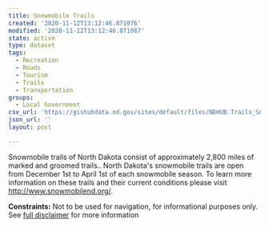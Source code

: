 ```yaml
---
title: Snowmobile Trails
created: '2020-11-12T13:12:46.871076'
modified: '2020-11-12T13:12:46.871087'
state: active
type: dataset
tags:
  - Recreation
  - Roads
  - Tourism
  - Trails
  - Transportation
groups:
  - Local Government
csv_url: 'https://gishubdata.nd.gov/sites/default/files/NDHUB.Trails_Snowmobile_0.csv'
json_url: ''
layout: post

---
```

<p>Snowmobile trails of North Dakota consist of approximately 2,800 miles of marked and groomed trails.. North Dakota's snowmobile trails are open from December 1st to April 1st of each snowmobile season. To learn more information on these trails and their current conditions please visit <a href="http://www.snowmobilend.org/">http://www.snowmobilend.org/</a>.</p>
<p><strong>Constraints:</strong> Not to be used for navigation, for informational purposes only. See <a href="/north-dakota-disclaimer">full disclaimer</a> for more information</p>

